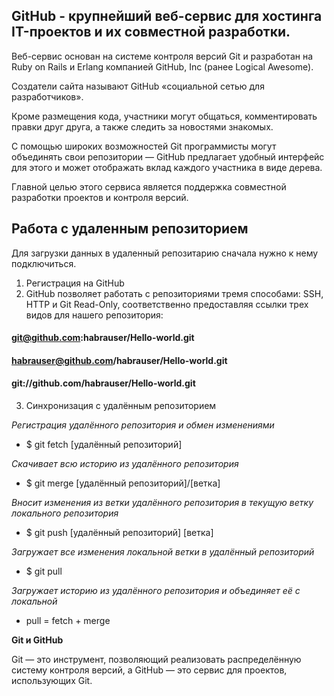 ## GitHub - крупнейший веб-сервис для хостинга IT-проектов и их совместной разработки.

Веб-сервис основан на системе контроля версий Git и разработан на Ruby on Rails и Erlang компанией GitHub, Inc (ранее Logical Awesome). 

Создатели сайта называют GitHub «социальной сетью для разработчиков».

Кроме размещения кода, участники могут общаться, комментировать правки друг друга, а также следить за новостями знакомых.

С помощью широких возможностей Git программисты могут объединять свои репозитории — GitHub предлагает удобный интерфейс для этого и может отображать вклад каждого участника в виде дерева. 

Главной целью этого сервиса является поддержка совместной разработки проектов и контроля версий.

## Работа с удаленным репозиторием

Для загрузки данных в удаленный репозитарию сначала нужно к нему подключиться.

1. Регистрация на GitHub
2. GitHub позволяет работать с репозиториями тремя способами: SSH, HTTP и Git Read-Only, соответственно предоставляя ссылки трех видов для нашего репозитория:
#### git@github.com:habrauser/Hello-world.git
#### habrauser@github.com/habrauser/Hello-world.git
#### git://github.com/habrauser/Hello-world.git

3. Синхронизация с удалённым репозиторием

*Регистрация удалённого репозитория и обмен изменениями*

* $ git fetch [удалённый репозиторий]

*Скачивает всю историю из удалённого репозитория*

* $ git merge [удалённый репозиторий]/[ветка]

*Вносит изменения из ветки удалённого репозитория в текущую ветку локального репозитория*

* $ git push [удалённый репозиторий] [ветка]

*Загружает все изменения локальной ветки в удалённый репозиторий*

* $ git pull

*Загружает историю из удалённого репозитория и объединяет её с локальной*

* pull = fetch + merge


**Git и GitHub**

Git — это инструмент, позволяющий реализовать распределённую систему контроля версий, а GitHub — это сервис для проектов, использующих Git.